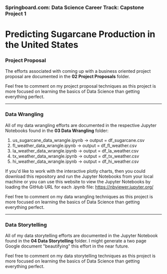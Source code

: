 ### Springboard.com: Data Science Career Track: Capstone Project 1
# Predicting Sugarcane Production in the United States

### Project Proposal
The efforts associated with coming up with a business oriented project proposal are documented in the **02 Project Proposals** folder. 

Feel free to comment on my project proposal techniques as this project is more focused on learning the basics of Data Science than getting everything perfect.
***
### Data Wrangling
All of my data wrangling efforts are documented in the respective Jupyter Notebooks found in the  **03 Data Wrangling** folder:
1. us_sugarcane_data_wrangle.ipynb -> output = df_sugarcane.csv
2. fl_weather_data_wrangle.ipynb -> output = df_fl_weather.csv
3. la_weather_data_wrangle.ipynb -> output = df_la_weather.csv
4. tx_weather_data_wrangle.ipynb -> output = df_tx_weather.csv
5. hi_weather_data_wrangle.ipynb -> output = df_hi_weather.csv

If you'd like to work with the interactive plotly charts, then you could download this repository and run the Jupyter Notebooks from your local machine  or you can use this website to view the Jupyter Notebooks by loading the GitHub URL for each .ipynb file:
https://nbviewer.jupyter.org/

Feel free to comment on my data wrangling techniques as this project is more focused on learning the basics of Data Science than getting everything perfect.
***
### Data Storytelling
All of my data storytelling efforts are documented in the Jupyter Notebook found in the  **04 Data Storytelling** folder. I might generate a two page Google document "beautifying" this effort in the near future.

Feel free to comment on my data storytelling techniques as this project is more focused on learning the basics of Data Science than getting everything perfect.
